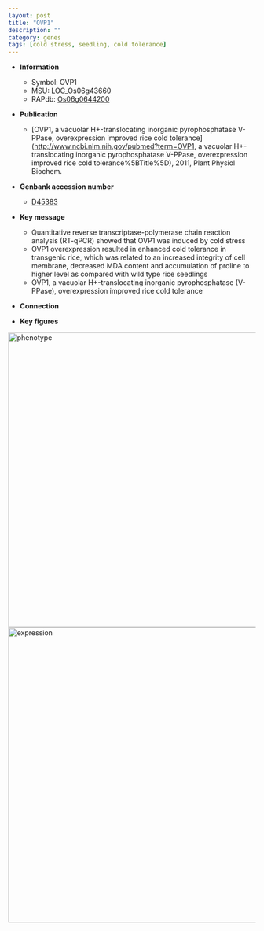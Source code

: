 ```yaml
---
layout: post
title: "OVP1"
description: ""
category: genes
tags: [cold stress, seedling, cold tolerance]
---
```


* **Information**  
    + Symbol: OVP1  
    + MSU: [LOC_Os06g43660](http://rice.plantbiology.msu.edu/cgi-bin/ORF_infopage.cgi?orf=LOC_Os06g43660)  
    + RAPdb: [Os06g0644200](http://rapdb.dna.affrc.go.jp/viewer/gbrowse_details/irgsp1?name=Os06g0644200)  

* **Publication**  
    + [OVP1, a vacuolar H+-translocating inorganic pyrophosphatase V-PPase, overexpression improved rice cold tolerance](http://www.ncbi.nlm.nih.gov/pubmed?term=OVP1, a vacuolar H+-translocating inorganic pyrophosphatase V-PPase, overexpression improved rice cold tolerance%5BTitle%5D), 2011, Plant Physiol Biochem.

* **Genbank accession number**  
    + [D45383](http://www.ncbi.nlm.nih.gov/nuccore/D45383)

* **Key message**  
    + Quantitative reverse transcriptase-polymerase chain reaction analysis (RT-qPCR) showed that OVP1 was induced by cold stress
    + OVP1 overexpression resulted in enhanced cold tolerance in transgenic rice, which was related to an increased integrity of cell membrane, decreased MDA content and accumulation of proline to higher level as compared with wild type rice seedlings
    + OVP1, a vacuolar H+-translocating inorganic pyrophosphatase (V-PPase), overexpression improved rice cold tolerance

* **Connection**  

* **Key figures**  
<img src="http://ricencode.github.io/images/OVP1.pheno.png" alt="phenotype"  style="width: 600px;"/>

<img src="http://ricencode.github.io/images/OVP1.exp.png" alt="expression"  style="width: 600px;"/>



